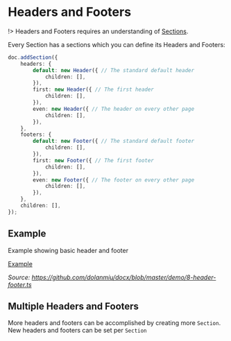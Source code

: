 # Headers and Footers

!> Headers and Footers requires an understanding of [Sections](usage/sections.md).

Every Section has a sections which you can define its Headers and Footers:

```ts
doc.addSection({
    headers: {
        default: new Header({ // The standard default header
            children: [],
        }),
        first: new Header({ // The first header
            children: [],
        }),
        even: new Header({ // The header on every other page
            children: [],
        }),
    },
    footers: {
        default: new Footer({ // The standard default footer
            children: [],
        }),
        first: new Footer({ // The first footer
            children: [],
        }),
        even: new Footer({ // The footer on every other page
            children: [],
        }),
    },
    children: [],
});
```

## Example

Example showing basic header and footer

[Example](https://raw.githubusercontent.com/dolanmiu/docx/master/demo/8-header-footer.ts ':include')

_Source: https://github.com/dolanmiu/docx/blob/master/demo/8-header-footer.ts_

## Multiple Headers and Footers

More headers and footers can be accomplished by creating more `Section`. New headers and footers can be set per `Section`
